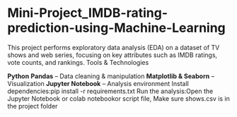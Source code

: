 # Mini-Project_IMDB-rating-prediction-using-Machine-Learning
This project performs exploratory data analysis (EDA) on a dataset of TV shows and web series, focusing on key attributes such as IMDB ratings, vote counts, and rankings. 
Tools & Technologies

**Python**
**Pandas** – Data cleaning & manipulation
**Matplotlib & Seaborn** – Visualization
**Jupyter Notebook** – Analysis environment
Install dependencies:pip install -r requirements.txt
Run the analysis:Open the Jupyter Notebook or colab notebookor script file, Make sure shows.csv is in the project folder
